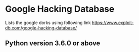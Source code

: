 # Google Hacking Database

Lists the google dorks using following link
https://www.exploit-db.com/google-hacking-database/

## Python version 3.6.0 or above
